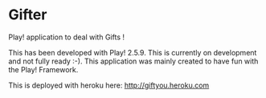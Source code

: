 Gifter
======

Play! application to deal with Gifts !

This has been developed with Play! 2.5.9. This is currently on development and not fully ready :-). This application was mainly created to have fun with the Play! Framework.

This is deployed with heroku here: http://giftyou.heroku.com
